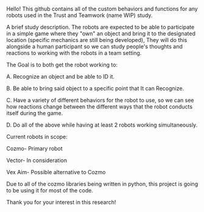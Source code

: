 Hello! This github contains all of the custom behaviors and functions for any robots used in the Trust and Teamwork (name WIP) study.

A brief study description.
  The robots are expected to be able to participate in a simple game where they "own" an object and bring it to the designated location (specific mechanics are still being developed), 
  They will do this alongside a human participant so we can study people's thoughts and reactions to working with the robots in a team setting.
  
The Goal is to both get the robot working to:
  
  A. Recognize an object and be able to ID it.
	
  B. Be able to bring said object to a specific point that It can Recognize.
	
  C. Have a variety of different behaviors for the robot to use, so we can see how reactions change between the different ways that the robot conducts itself during the game.
	
  D. Do all of the above while having at least 2 robots working simultaneously. 

Current robots in scope:

  Cozmo- Primary robot
  
  Vector- In consideration
  
  Vex Aim- Possible alternative to Cozmo


Due to all of the cozmo libraries being written in python, this project is going to be using it for most of the code.

Thank you for your interest in this research! 


